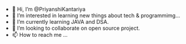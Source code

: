 - 👋 Hi, I’m @PriyanshiKantariya
- 👀 I’m interested in learning new things about tech & programmimg...
- 🌱 I’m currently learning JAVA and DSA.
- 💞️ I’m looking to collaborate on open source project.
- 📫 How to reach me ...

<!---
PriyanshiKantariya/PriyanshiKantariya is a ✨ special ✨ repository because its `README.md` (this file) appears on your GitHub profile.
You can click the Preview link to take a look at your changes.
--->
